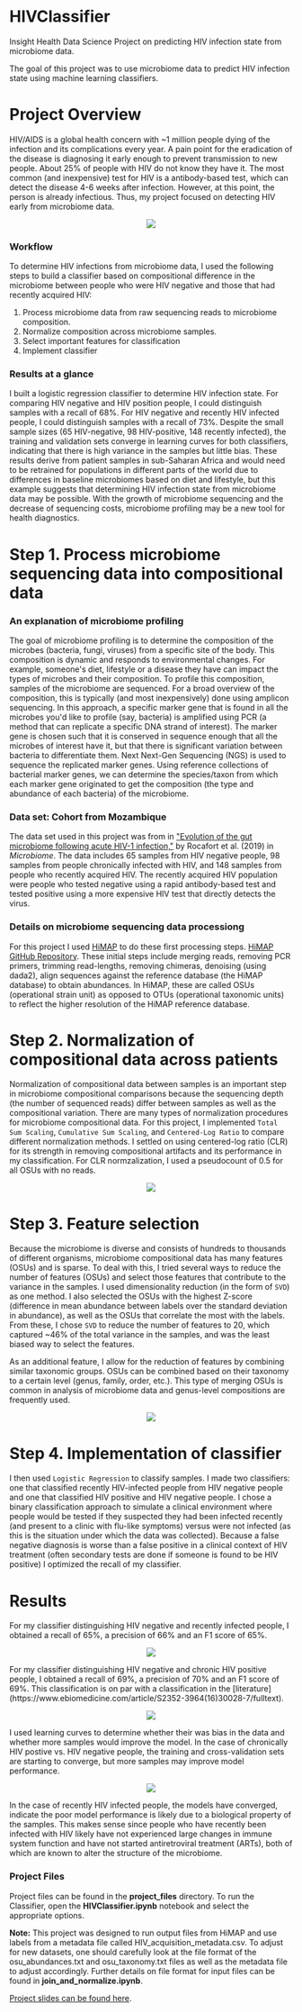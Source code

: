 # HIVClassifier
Insight Health Data Science Project on predicting HIV infection state from microbiome data.

The goal of this project was to use microbiome data to predict HIV infection state using machine learning classifiers. 

# Project Overview

HIV/AIDS is a global health concern with ~1 million people dying of the infection and its complications every year. A pain point for the eradication of the disease is diagnosing it early enough to prevent transmission to new people. About 25% of people with HIV do not know they have it. The most common (and inexpensive) test for HIV is a antibody-based test, which can detect the disease 4-6 weeks after infection. However, at this point, the person is already infectious. Thus, my project focused on detecting HIV early from microbiome data.

<p align="center">
  <img src="https://github.com/jacknicoludis/HIVClassifier/blob/master/project_overview_files/HIV-acquisition_timeline.png?raw=true" />
</p>

### Workflow
To determine HIV infections from microbiome data, I used the following steps to build a classifier based on compositional difference in the microbiome between people who were HIV negative and those that had recently acquired HIV:

1. Process microbiome data from raw sequencing reads to microbiome composition.
2. Normalize composition across microbiome samples.
3. Select important features for classification
4. Implement classifier

### Results at a glance
I built a logistic regression classifier to determine HIV infection state. For comparing HIV negative and HIV position people, I could distinguish samples with a recall of 68%. For HIV negative and recently HIV infected people, I could distinguish samples with a recall of 73%. Despite the small sample sizes (65 HIV-negative, 98 HIV-positive, 148 recently infected), the training and validation sets converge in learning curves for both classifiers, indicating that there is high variance in the samples but little bias. These results derive from patient samples in sub-Saharan Africa and would need to be retrained for populations in different parts of the world due to differences in baseline microbiomes based on diet and lifestyle, but this example suggests that determining HIV infection state from microbiome data may be possible. With the growth of microbiome sequencing and the decrease of sequencing costs, microbiome profiling may be a new tool for health diagnostics.

# Step 1. Process microbiome sequencing data into compositional data

### An explanation of microbiome profiling
The goal of microbiome profiling is to determine the composition of the microbes (bacteria, fungi, viruses) from a specific site of the body. This composition is dynamic and responds to environmental changes. For example, someone's diet, lifestyle or a disease they have can impact the types of microbes and their composition. To profile this composition, samples of the microbiome are sequenced. For a broad overview of the composition, this is typically (and most inexpensively) done using amplicon sequencing. In this approach, a specific marker gene that is found in all the microbes you'd like to profile (say, bacteria) is amplified using PCR (a method that can replicate a specific DNA strand of interest). The marker gene is chosen such that it is conserved in sequence enough that all the microbes of interest have it, but that there is significant variation between bacteria to differentiate them. Next Next-Gen Sequencing (NGS) is used to sequence the replicated marker genes. Using reference collections of bacterial marker genes, we can determine the species/taxon from which each marker gene originated to get the composition (the type and abundance of each bacteria) of the microbiome. 

### Data set: Cohort from Mozambique
The data set used in this project was from in ["Evolution of the gut microbiome following acute HIV-1 infection,"](https://www.ncbi.nlm.nih.gov/pmc/articles/PMC6511141/pdf/40168_2019_Article_687.pdf) by Rocafort et al. (2019) in *Microbiome*. The data includes 65 samples from HIV negative people, 98 samples from people chronically infected with HIV, and 148 samples from people who recently acquired HIV. The recently acquired HIV population were people who tested negative using a rapid antibody-based test and tested positive using a more expensive HIV test that directly detects the virus. 

### Details on microbiome sequencing data processiong
For this project I used [HiMAP](https://www.biorxiv.org/content/10.1101/565572v1) to do these first processing steps. [HiMAP GitHub Repository](https://github.com/taolonglab/himap). These initial steps include merging reads, removing PCR primers, trimming read-lengths, removing chimeras, denoising (using dada2), align sequences against the reference database (the HiMAP database) to obtain abundances. In HiMAP, these are called OSUs (operational strain unit) as opposed to OTUs (operational taxonomic units) to reflect the higher resolution of the HiMAP reference database.

# Step 2. Normalization of compositional data across patients
Normalization of compositional data between samples is an important step in microbiome compositional comparisons because the sequencing depth (the number of sequenced reads) differ between samples as well as the compositional variation. There are many types of normalization procedures for microbiome compositional data. For this project, I implemented `Total Sum Scaling`, `Cumulative Sum Scaling`, and `Centered-Log Ratio` to compare different normalization methods. I settled on using centered-log ratio (CLR) for its strength in removing compositional artifacts and its performance in my classification. For CLR normzalization, I used a pseudocount of 0.5 for all OSUs with no reads.

<p align="center">
  <img src="https://github.com/jacknicoludis/HIVClassifier/blob/master/project_overview_files/normalization.png?raw=true" />
</p>

# Step 3. Feature selection
Because the microbiome is diverse and consists of hundreds to thousands of different organisms, microbiome compositional data has many features (OSUs) and is sparse. To deal with this, I tried several ways to reduce the number of features (OSUs) and select those features that contribute to the variance in the samples. I used dimensionality reduction (in the form of `SVD`) as one method. I also selected the OSUs with the highest Z-score (difference in mean abundance between labels over the standard deviation in abundance), as well as the OSUs that correlate the most with the labels. From these, I chose `SVD` to reduce the number of features to 20, which captured ~46% of the total variance in the samples, and was the least biased way to select the features.

As an additional feature, I allow for the reduction of features by combining similar taxonomic groups. OSUs can be combined based on their taxonomy to a certain level (genus, family, order, etc.). This type of merging OSUs is common in analysis of microbiome data and genus-level compositions are frequently used.

<p align="center">
  <img src="https://github.com/jacknicoludis/HIVClassifier/blob/master/project_overview_files/SVD.png?raw=true" />
</p>

# Step 4. Implementation of classifier
I then used `Logistic Regression` to classify samples. I made two classifiers: one that classified recently HIV-infected people from HIV negative people and one that classified HIV positive and HIV negative people. I chose a binary classification approach to simulate a clinical environment where people would be tested if they suspected they had been infected recently (and present to a clinic with flu-like symptoms) versus were not infected (as this is the situation under which the data was collected). Because a false negative diagnosis is worse than a false positive in a clinical context of HIV treatment (often secondary tests are done if someone is found to be HIV positive) I optimized the recall of my classifier.

# Results
For my classifier distinguishing HIV negative and recently infected people, I obtained a recall of 65%, a precision of 66% and an F1 score of 65%.
<p align="center">
  <img src="https://github.com/jacknicoludis/HIVClassifier/blob/master/project_overview_files/LG_CHI_NEG.png?raw=true" />
</p>
For my classifier distinguishing HIV negative and chronic HIV positive people, I obtained a recall of 69%, a precision of 70% and an F1 score of 69%. This classification is on par with a classification in the [literature](https://www.ebiomedicine.com/article/S2352-3964(16)30028-7/fulltext).
<p align="center">
  <img src="https://github.com/jacknicoludis/HIVClassifier/blob/master/project_overview_files/LG_RHI_NEG.png?raw=true" />
</p>
I used learning curves to determine whether their was bias in the data and whether more samples would improve the model. In the case of chronically HIV postive vs. HIV negative people, the training and cross-validation sets are starting to converge, but more samples may improve model performance.

<p align="center">
  <img src="https://github.com/jacknicoludis/HIVClassifier/blob/master/project_overview_files/LC_CHI_NEG.png?raw=true" />
</p>

In the case of recently HIV infected people, the models have converged, indicate the poor model performance is likely due to a biological property of the samples. This makes sense since people who have recently been infected with HIV likely have not experienced large changes in immune system function and have not started antiretroviral treatment (ARTs), both of which are known to alter the structure of the microbiome.




### Project Files

Project files can be found in the **project_files** directory. To run the Classifier, open the **HIVClassifier.ipynb** notebook and select the appropriate options. 

**Note:** This project was designed to run output files from HiMAP and use labels from a metadata file called HIV_acquisition_metadata.csv. To adjust for new datasets, one should carefully look at the file format of the osu_abundances.txt and osu_taxonomy.txt files as well as the metadata file to adjust accordingly. Further details on file format for input files can be found in **join_and_normalize.ipynb**.

[Project slides can be found here](https://docs.google.com/presentation/d/1UP908EJqk5WD5XU99uxpahnpLAGg9AXD-Qj_7fn7iZY/edit?usp=sharing).

